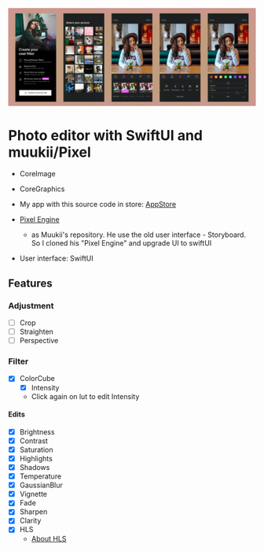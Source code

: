 
<img src=Resources/preview.png width=960/>

# Photo editor with SwiftUI and muukii/Pixel

- CoreImage
- CoreGraphics
- My app with this source code in store: [AppStore](https://apps.apple.com/us/app/id1525852224)

- [Pixel Engine](https://github.com/muukii/Pixel)
	- as Muukii's repository. He use the old user interface - Storyboard. So I cloned his "Pixel Engine" and upgrade UI to swiftUI
- User interface: SwiftUI


## Features

### Adjustment

* [ ] Crop
* [ ] Straighten
* [ ] Perspective

### Filter
* [x] ColorCube 
	* [x] Intensity
	- Click again on lut to edit Intensity


#### Edits

* [x] Brightness
* [x] Contrast
* [x] Saturation
* [x] Highlights
* [x] Shadows
* [x] Temperature
* [x] GaussianBlur
* [x] Vignette 
* [x] Fade
* [x] Sharpen
* [x] Clarity
* [x] HLS
	- [About HLS](https://dzone.com/articles/creating-a-selective-hsl-adjustment-filter-in-core)